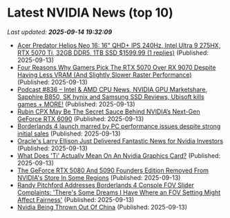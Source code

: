 # Latest NVIDIA News (top 10)
_Last updated: **2025-09-14 19:32:09**_

- [Acer Predator Helios Neo 16: 16" QHD+ IPS 240Hz, Intel Ultra 9 275HX, RTX 5070 Ti, 32GB DDR5, 1TB SSD $1599.99 (1 replies)](https://slickdeals.net/f/18603100-acer-predator-helios-neo-16-16-qhd-ips-240hz-intel-ultra-9-275hx-rtx-5070-ti-32gb-ddr5-1tb-ssd-1599-99) (Published: 2025-09-13)
- [Four Reasons Why Gamers Pick The RTX 5070 Over RX 9070 Despite Having Less VRAM (And Slightly Slower Raster Performance)](https://wccftech.com/reasons-why-gamers-choose-rtx-5070-over-rx-9070/) (Published: 2025-09-13)
- [Podcast #836 – Intel & AMD CPU News, NVIDIA GPU Marketshare, Sapphire B850, SK hynix and Samsung SSD Reviews, Ubisoft kills games + MORE!](https://pcper.com/2025/09/podcast-836/) (Published: 2025-09-13)
- [Rubin CPX May Be The Secret Sauce Behind NVIDIA’s Next-Gen GeForce RTX 6090](https://hothardware.com/news/rubin-cpx-may-be-the-geforce-rtx-6090) (Published: 2025-09-13)
- [Borderlands 4 launch marred by PC performance issues despite strong initial sales](https://techpinions.com/borderlands-4-launch-marred-by-pc-performance-issues-despite-strong-initial-sales/) (Published: 2025-09-13)
- [Oracle's Larry Ellison Just Delivered Fantastic News for Nvidia Investors](https://biztoc.com/x/3b6e0e322379ce5f) (Published: 2025-09-13)
- [What Does 'Ti' Actually Mean On An Nvidia Graphics Card?](https://www.bgr.com/1964309/what-nvidia-gpu-graphics-card-ti-means/) (Published: 2025-09-13)
- [The GeForce RTX 5080 And 5090 Founders Edition Removed From NVIDIA's Store In Some Regions](https://hothardware.com/news/rtx-5080-and-5090-founders-edition-removed-from-nvidias-store) (Published: 2025-09-13)
- [Randy Pitchford Addresses Borderlands 4 Console FOV Slider Complaints: 'There's Some Dreams I Have Where an FOV Setting Might Affect Fairness'](https://www.ign.com/articles/randy-pitchford-addresses-borderlands-4-console-fov-slider-complaints-theres-some-dreams-i-have-where-an-fov-setting-might-affect-fairness) (Published: 2025-09-13)
- [Nvidia Being Thrown Out Of China](https://biztoc.com/x/5664f850b7a0301e) (Published: 2025-09-13)
